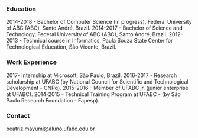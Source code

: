 
### Education

2014-2018 - Bachelor of Computer Science (in progress), Federal University of ABC (ABC), Santo André, Brazil.
2014-2017 - Bachelor of Science and Technology, Federal University of ABC (ABC), Santo André, Brazil.
2012-2013 - Technical course in Informatics, Paula Souza State Center for Technological Education, São Vicente, Brazil.


### Work Experience

2017- Internship at Microsoft, São Paulo, Brazil.
2016-2017 - Research scholarship at UFABC (by National Council for Scientific and Technological Development - CNPq).
2015-2016 - Member of UFABC jr. (junior enterprise at UFABC).
2014-2015 - Technical Training Program at UFABC - (by São Paulo Research Foundation - Fapesp).


### Contact
beatriz.mayumi@aluno.ufabc.edu.br
